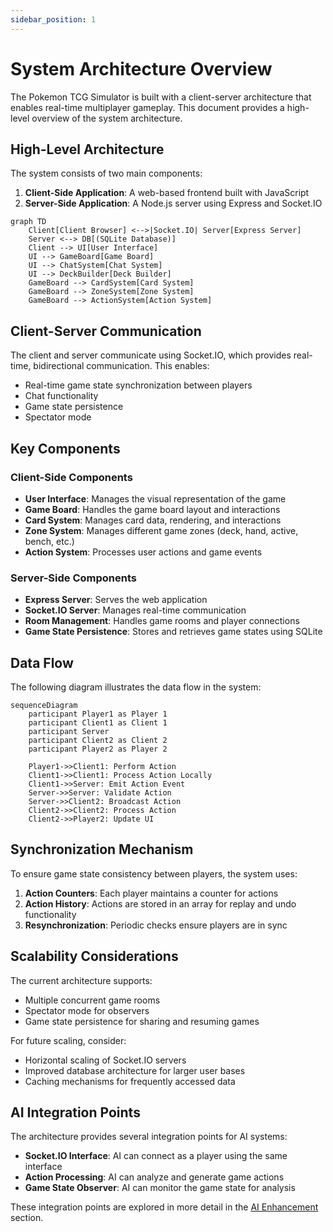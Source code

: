 ```yaml
---
sidebar_position: 1
---
```


# System Architecture Overview

The Pokemon TCG Simulator is built with a client-server architecture that enables real-time multiplayer gameplay. This document provides a high-level overview of the system architecture.

## High-Level Architecture

The system consists of two main components:

1. **Client-Side Application**: A web-based frontend built with JavaScript
2. **Server-Side Application**: A Node.js server using Express and Socket.IO

```mermaid
graph TD
    Client[Client Browser] <-->|Socket.IO| Server[Express Server]
    Server <--> DB[(SQLite Database)]
    Client --> UI[User Interface]
    UI --> GameBoard[Game Board]
    UI --> ChatSystem[Chat System]
    UI --> DeckBuilder[Deck Builder]
    GameBoard --> CardSystem[Card System]
    GameBoard --> ZoneSystem[Zone System]
    GameBoard --> ActionSystem[Action System]
```

## Client-Server Communication

The client and server communicate using Socket.IO, which provides real-time, bidirectional communication. This enables:

- Real-time game state synchronization between players
- Chat functionality
- Game state persistence
- Spectator mode

## Key Components

### Client-Side Components

- **User Interface**: Manages the visual representation of the game
- **Game Board**: Handles the game board layout and interactions
- **Card System**: Manages card data, rendering, and interactions
- **Zone System**: Manages different game zones (deck, hand, active, bench, etc.)
- **Action System**: Processes user actions and game events

### Server-Side Components

- **Express Server**: Serves the web application
- **Socket.IO Server**: Manages real-time communication
- **Room Management**: Handles game rooms and player connections
- **Game State Persistence**: Stores and retrieves game states using SQLite

## Data Flow

The following diagram illustrates the data flow in the system:

```mermaid
sequenceDiagram
    participant Player1 as Player 1
    participant Client1 as Client 1
    participant Server
    participant Client2 as Client 2
    participant Player2 as Player 2

    Player1->>Client1: Perform Action
    Client1->>Client1: Process Action Locally
    Client1->>Server: Emit Action Event
    Server->>Server: Validate Action
    Server->>Client2: Broadcast Action
    Client2->>Client2: Process Action
    Client2->>Player2: Update UI
```

## Synchronization Mechanism

To ensure game state consistency between players, the system uses:

1. **Action Counters**: Each player maintains a counter for actions
2. **Action History**: Actions are stored in an array for replay and undo functionality
3. **Resynchronization**: Periodic checks ensure players are in sync

## Scalability Considerations

The current architecture supports:

- Multiple concurrent game rooms
- Spectator mode for observers
- Game state persistence for sharing and resuming games

For future scaling, consider:

- Horizontal scaling of Socket.IO servers
- Improved database architecture for larger user bases
- Caching mechanisms for frequently accessed data

## AI Integration Points

The architecture provides several integration points for AI systems:

- **Socket.IO Interface**: AI can connect as a player using the same interface
- **Action Processing**: AI can analyze and generate game actions
- **Game State Observer**: AI can monitor the game state for analysis

These integration points are explored in more detail in the [AI Enhancement](/docs/ai-enhancement/opportunities) section.
